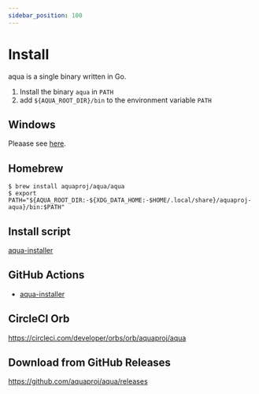 ```yaml
---
sidebar_position: 100
---
```


# Install

aqua is a single binary written in Go.

1. Install the binary `aqua` in `PATH`
1. add `${AQUA_ROOT_DIR}/bin` to the environment variable `PATH`

## Windows

Pleaase see [here](/docs/reference/windows-support#how-to-install).

## Homebrew

```console
$ brew install aquaproj/aqua/aqua
$ export PATH="${AQUA_ROOT_DIR:-${XDG_DATA_HOME:-$HOME/.local/share}/aquaproj-aqua}/bin:$PATH"
```

## Install script

[aqua-installer](https://github.com/aquaproj/aqua-installer)

## GitHub Actions

* [aqua-installer](https://github.com/aquaproj/aqua-installer)

## CircleCI Orb

https://circleci.com/developer/orbs/orb/aquaproj/aqua

## Download from GitHub Releases

https://github.com/aquaproj/aqua/releases
